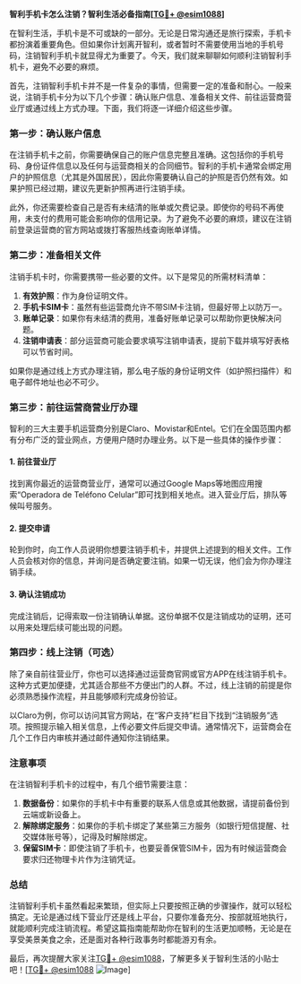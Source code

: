 **智利手机卡怎么注销？智利生活必备指南[[TG💪+ @esim1088](https://t.me/s/esim1088)]**

在智利生活，手机卡是不可或缺的一部分。无论是日常沟通还是旅行探索，手机卡都扮演着重要角色。但如果你计划离开智利，或者暂时不需要使用当地的手机号码，注销智利手机卡就显得尤为重要了。今天，我们就来聊聊如何顺利注销智利手机卡，避免不必要的麻烦。

首先，注销智利手机卡并不是一件复杂的事情，但需要一定的准备和耐心。一般来说，注销手机卡分为以下几个步骤：确认账户信息、准备相关文件、前往运营商营业厅或通过线上方式办理。下面，我们将逐一详细介绍这些步骤。

### 第一步：确认账户信息

在注销手机卡之前，你需要确保自己的账户信息完整且准确。这包括你的手机号码、身份证件信息以及任何与运营商相关的合同细节。智利的手机卡通常会绑定用户的护照信息（尤其是外国居民），因此你需要确认自己的护照是否仍然有效。如果护照已经过期，建议先更新护照再进行注销手续。

此外，你还需要检查自己是否有未结清的账单或欠费记录。即使你的号码不再使用，未支付的费用可能会影响你的信用记录。为了避免不必要的麻烦，建议在注销前登录运营商的官方网站或拨打客服热线查询账单详情。

### 第二步：准备相关文件

注销手机卡时，你需要携带一些必要的文件。以下是常见的所需材料清单：

1. **有效护照**：作为身份证明文件。
2. **手机卡SIM卡**：虽然有些运营商允许不带SIM卡注销，但最好带上以防万一。
3. **账单记录**：如果你有未结清的费用，准备好账单记录可以帮助你更快解决问题。
4. **注销申请表**：部分运营商可能会要求填写注销申请表，提前下载并填写好表格可以节省时间。

如果你是通过线上方式办理注销，那么电子版的身份证明文件（如护照扫描件）和电子邮件地址也必不可少。

### 第三步：前往运营商营业厅办理

智利的三大主要手机运营商分别是Claro、Movistar和Entel。它们在全国范围内都有分布广泛的营业网点，方便用户随时办理业务。以下是一些具体的操作步骤：

#### 1. 前往营业厅
找到离你最近的运营商营业厅，通常可以通过Google Maps等地图应用搜索“Operadora de Teléfono Celular”即可找到相关地点。进入营业厅后，排队等候叫号服务。

#### 2. 提交申请
轮到你时，向工作人员说明你想要注销手机卡，并提供上述提到的相关文件。工作人员会核对你的信息，并询问是否确定要注销。如果一切无误，他们会为你办理注销手续。

#### 3. 确认注销成功
完成注销后，记得索取一份注销确认单据。这份单据不仅是注销成功的证明，还可以用来处理后续可能出现的问题。

### 第四步：线上注销（可选）

除了亲自前往营业厅，你也可以选择通过运营商官网或官方APP在线注销手机卡。这种方式更加便捷，尤其适合那些不方便出门的人群。不过，线上注销的前提是你必须熟悉操作流程，并且能够顺利完成身份验证。

以Claro为例，你可以访问其官方网站，在“客户支持”栏目下找到“注销服务”选项。按照提示输入相关信息，上传必要文件后提交申请。通常情况下，运营商会在几个工作日内审核并通过邮件通知你注销结果。

### 注意事项

在注销智利手机卡的过程中，有几个细节需要注意：

1. **数据备份**：如果你的手机卡中有重要的联系人信息或其他数据，请提前备份到云端或新设备上。
2. **解除绑定服务**：如果你的手机卡绑定了某些第三方服务（如银行短信提醒、社交媒体账号等），记得及时解除绑定。
3. **保留SIM卡**：即使注销了手机卡，也要妥善保管SIM卡，因为有时候运营商会要求归还物理卡片作为注销凭证。

### 总结

注销智利手机卡虽然看起来繁琐，但实际上只要按照正确的步骤操作，就可以轻松搞定。无论是通过线下营业厅还是线上平台，只要你准备充分、按部就班地执行，就能顺利完成注销流程。希望这篇指南能帮助你在智利的生活更加顺畅，无论是在享受美景美食之余，还是面对各种行政事务时都能游刃有余。

最后，再次提醒大家关注[TG💪+ @esim1088](https://t.me/s/esim1088)，了解更多关于智利生活的小贴士吧！[[TG💪+ @esim1088](https://t.me/s/esim1088) ![Image](https://i.postimg.cc/4NQfJmqS/Snipaste-2025-05-13-00-14-12.png)]